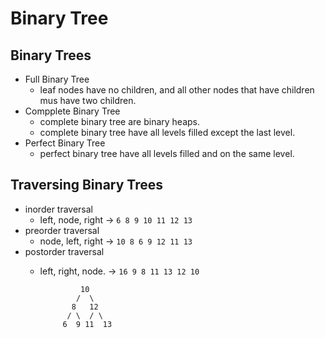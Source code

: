 # Binary Tree 

## Binary Trees
- Full Binary Tree
    * leaf nodes have no children, and all other nodes that have children mus have two children. 
- Compplete Binary Tree  
    * complete binary tree are binary heaps. 
    * complete binary tree have all levels filled except the last level.
- Perfect Binary Tree 
    * perfect binary tree have all levels filled and on the same level.
## Traversing Binary Trees 
 - inorder traversal 
    * left, node, right     -> `6 8 9 10 11 12 13`
 - preorder traversal   
    * node, left, right     -> `10 8 6 9 12 11 13` 
 - postorder traversal 
    * left, right, node.    -> `16 9 8 11 13 12 10` 

                   10
                  /  \ 
                 8   12  
                / \  / \ 
               6  9 11  13
